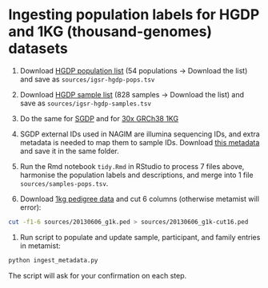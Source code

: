 # Ingesting population labels for HGDP and 1KG (thousand-genomes) datasets

1. Download [HGDP population list](https://www.internationalgenome.org/data-portal/data-collection/hgdp) (54 populations -> Download the list) and save as `sources/igsr-hgdp-pops.tsv`

1. Download [HGDP sample list](https://www.internationalgenome.org/data-portal/data-collection/hgdp) (828 samples -> Download the list) and save as `sources/igsr-hgdp-samples.tsv`

1. Do the same for [SGDP](https://www.internationalgenome.org/data-portal/data-collection/sgdp) and for [30x GRCh38 1KG](https://www.internationalgenome.org/data-portal/data-collection/30x-grch38)

1. SGDP external IDs used in NAGIM are illumina sequencing IDs, and extra metadata is needed to map them to sample IDs. Download [this metadata](https://github.com/kaspermunch/PopulationGenomicsCourse/blob/5a6a2a3850af755cff63661e95644e9381f8031e/Cluster/metadata/Simons_meta_ENArun.txt) and save it in the same folder.

1. Run the Rmd notebook `tidy.Rmd` in RStudio to process 7 files above, harmonise the population labels and descriptions, and merge into 1 file `sources/samples-pops.tsv`.

1. Download [1kg pedigree data](https://www.internationalgenome.org/faq/can-i-get-phenotype-gender-and-family-relationship-information-for-the-individuals) and cut 6 columns (otherwise metamist will error):

```sh
cut -f1-6 sources/20130606_g1k.ped > sources/20130606_g1k-cut16.ped
```

1. Run script to populate and update sample, participant, and family entries in metamist:

```sh
python ingest_metadata.py
```

The script will ask for your confirmation on each step.
